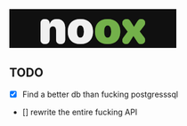 <img src="/assets/banner.png" />

## TODO

- [X] Find a better db than fucking postgresssql
- [] rewrite the entire fucking API